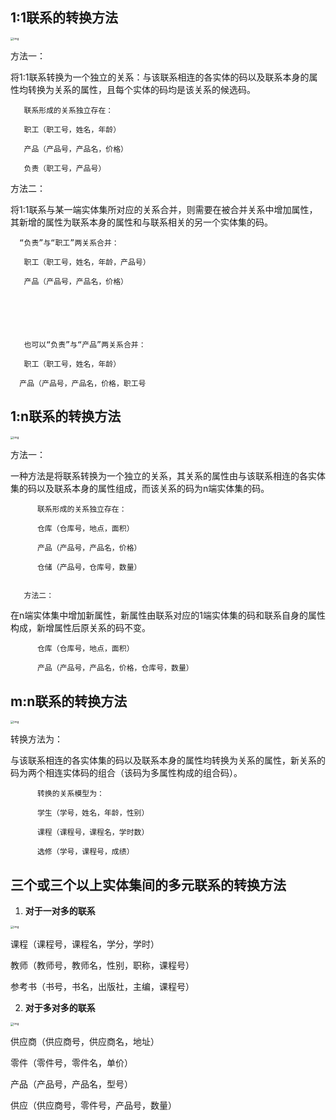 ## 1:1联系的转换方法

<img src="https://img-blog.csdnimg.cn/20210411145828729.png?x-oss-process=image/watermark,type_ZmFuZ3poZW5naGVpdGk,shadow_10,text_aHR0cHM6Ly9ibG9nLmNzZG4ubmV0L3FxXzQxNzA2MzMx,size_16,color_FFFFFF,t_70" alt="img" style="zoom:33%;" />

方法一：

将1:1联系转换为一个独立的关系：与该联系相连的各实体的码以及联系本身的属性均转换为关系的属性，且每个实体的码均是该关系的候选码。

       联系形成的关系独立存在：    
    
       职工（职工号，姓名，年龄）
    
       产品（产品号，产品名，价格）   
    
       负责（职工号，产品号）

方法二：

将1:1联系与某一端实体集所对应的关系合并，则需要在被合并关系中增加属性，其新增的属性为联系本身的属性和与联系相关的另一个实体集的码。

      “负责”与“职工”两关系合并：
    
       职工（职工号，姓名，年龄，产品号）
    
       产品（产品号，产品名，价格）

 




       也可以“负责”与“产品”两关系合并：
    
       职工（职工号，姓名，年龄）
    
      产品（产品号，产品名，价格，职工号
##  1:n联系的转换方法

<img src="https://img-blog.csdnimg.cn/20210411150025201.png?x-oss-process=image/watermark,type_ZmFuZ3poZW5naGVpdGk,shadow_10,text_aHR0cHM6Ly9ibG9nLmNzZG4ubmV0L3FxXzQxNzA2MzMx,size_16,color_FFFFFF,t_70" alt="img" style="zoom:33%;" />

方法一：

一种方法是将联系转换为一个独立的关系，其关系的属性由与该联系相连的各实体集的码以及联系本身的属性组成，而该关系的码为n端实体集的码。

          联系形成的关系独立存在：
    
          仓库（仓库号，地点，面积）
    
          产品（产品号，产品名，价格）
    
          仓储（产品号，仓库号，数量）


       方法二：

在n端实体集中增加新属性，新属性由联系对应的1端实体集的码和联系自身的属性构成，新增属性后原关系的码不变。

          仓库（仓库号，地点，面积）      
    
          产品（产品号，产品名，价格，仓库号，数量）
## m:n联系的转换方法

<img src="https://img-blog.csdnimg.cn/20210411150311547.png?x-oss-process=image/watermark,type_ZmFuZ3poZW5naGVpdGk,shadow_10,text_aHR0cHM6Ly9ibG9nLmNzZG4ubmV0L3FxXzQxNzA2MzMx,size_16,color_FFFFFF,t_70" alt="img" style="zoom:33%;" />

转换方法为：

与该联系相连的各实体集的码以及联系本身的属性均转换为关系的属性，新关系的码为两个相连实体码的组合（该码为多属性构成的组合码）。

          转换的关系模型为：
    
          学生（学号，姓名，年龄，性别）
    
          课程（课程号，课程名，学时数）
    
          选修（学号，课程号，成绩）
## 三个或三个以上实体集间的多元联系的转换方法

1. **对于一对多的联系**

<img src="https://img-blog.csdnimg.cn/20210411150422387.png?x-oss-process=image/watermark,type_ZmFuZ3poZW5naGVpdGk,shadow_10,text_aHR0cHM6Ly9ibG9nLmNzZG4ubmV0L3FxXzQxNzA2MzMx,size_16,color_FFFFFF,t_70" alt="img" style="zoom:33%;" />

课程（课程号，课程名，学分，学时）

教师（教师号，教师名，性别，职称，课程号）

参考书（书号，书名，出版社，主编，课程号）

2. **对于多对多的联系**

<img src="https://img-blog.csdnimg.cn/20210411150554866.png?x-oss-process=image/watermark,type_ZmFuZ3poZW5naGVpdGk,shadow_10,text_aHR0cHM6Ly9ibG9nLmNzZG4ubmV0L3FxXzQxNzA2MzMx,size_16,color_FFFFFF,t_70" alt="img" style="zoom:33%;" />

供应商（供应商号，供应商名，地址）

零件（零件号，零件名，单价）

产品（产品号，产品名，型号）

供应（供应商号，零件号，产品号，数量）




